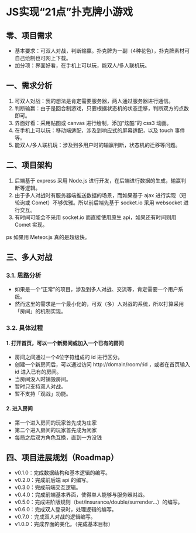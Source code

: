 # JS实现“21点”扑克牌小游戏
## 零、项目需求
* 基本要求：可双人对战，判断输赢。扑克牌为一副（4种花色），扑克牌素材可自己绘制也可网上下载。
* 加分项：界面好看，在手机上可以玩，能双人/多人联机玩。

## 一、需求分析
1. 可双人对战：我的想法是肯定需要服务器，两人通过服务器进行通信。
2. 判断输赢：由于是回合制游戏，只要根据状态机的状态迁移，判断双方的点数即可。
3. 界面好看：采用贴图或 canvas 进行绘制，添加“炫酷”的 css3 动画。
4. 在手机上可以玩：移动端适配，涉及到响应式的屏幕适配，以及 touch 事件等。
5. 能双人/多人联机玩：涉及到多用户时的输赢判断，状态机的迁移等问题。

## 二、项目架构
1. 后端基于 express 采用 Node.js 进行开发，在后端进行数据的生成，输赢判断等逻辑。
2. 由于多人对战时有服务器端推送数据的场景，而如果基于 ajax 进行实现（短轮询或 Comet）不够优雅。所以前后端先基于 socket.io 采用 websocket 进行交互。
3. 有时间可能会不采用 socket.io 而直接使用原生 api，如果还有时间则用 Comet 实现。

ps 如果用 Meteor.js 真的是超级快。

## 三、多人对战
### 3.1. 思路分析
* 如果是一个“正常”的项目，涉及到多人对战、交流等，肯定需要一个用户系统。
* 然而这里的需求是一个最小化的，可双（多）人对战的系统，所以打算采用「房间」的机制实现。

### 3.2. 具体过程
#### 1. 打开首页，可以一个新房间或加入一个已有的房间
* 房间之间通过一个4位字符组成的 id 进行区分。
* 创建一个新房间后，可以通过访问 http://domain/room/:id ，或者在首页输入 id 进入已有的房间。
* 当房间没人时销毁房间。
* 暂时只支持双人对战。
* 暂不支持「观战」功能。

#### 2. 进入房间
* 第一个进入房间的玩家首先成为庄家
* 第二个进入房间的玩家首先成为闲家
* 每局之后双方角色互换，直到一方没钱

## 四、项目进展规划（Roadmap）
* v0.1.0：完成数据结构和基本逻辑的编写。
* v0.2.0：完成前后端 api 的编写。
* v0.3.0：完成前端交互逻辑。
* v0.4.0：完成前端基本界面，使得单人能够与服务器对战。
* v0.5.0：完成进阶版规则（bet/insurance/double/surrender...）的编写。
* v0.6.0：完成双人登录时，处理逻辑的编写。
* v0.7.0：完成双人对战的逻辑编写。
* v1.0.0：完成界面的美化。（完成基本目标）


